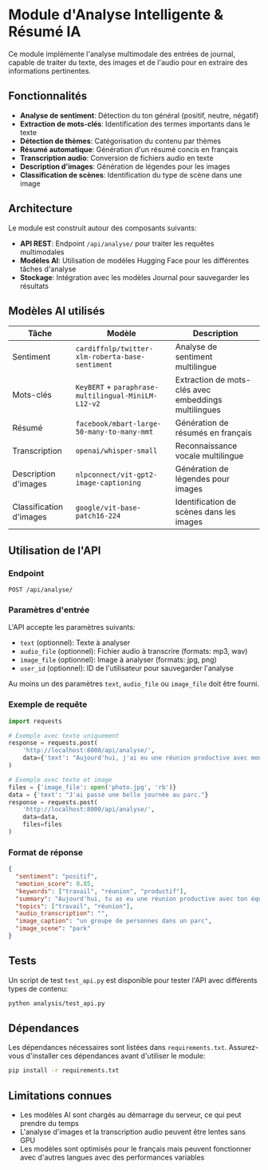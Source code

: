 # Module d'Analyse Intelligente & Résumé IA

Ce module implémente l'analyse multimodale des entrées de journal, capable de traiter du texte, des images et de l'audio pour en extraire des informations pertinentes.

## Fonctionnalités

- **Analyse de sentiment**: Détection du ton général (positif, neutre, négatif)
- **Extraction de mots-clés**: Identification des termes importants dans le texte
- **Détection de thèmes**: Catégorisation du contenu par thèmes
- **Résumé automatique**: Génération d'un résumé concis en français
- **Transcription audio**: Conversion de fichiers audio en texte
- **Description d'images**: Génération de légendes pour les images
- **Classification de scènes**: Identification du type de scène dans une image

## Architecture

Le module est construit autour des composants suivants:

- **API REST**: Endpoint `/api/analyse/` pour traiter les requêtes multimodales
- **Modèles AI**: Utilisation de modèles Hugging Face pour les différentes tâches d'analyse
- **Stockage**: Intégration avec les modèles Journal pour sauvegarder les résultats

## Modèles AI utilisés

| Tâche | Modèle | Description |
|------|--------|-------------|
| Sentiment | `cardiffnlp/twitter-xlm-roberta-base-sentiment` | Analyse de sentiment multilingue |
| Mots-clés | `KeyBERT` + `paraphrase-multilingual-MiniLM-L12-v2` | Extraction de mots-clés avec embeddings multilingues |
| Résumé | `facebook/mbart-large-50-many-to-many-mmt` | Génération de résumés en français |
| Transcription | `openai/whisper-small` | Reconnaissance vocale multilingue |
| Description d'images | `nlpconnect/vit-gpt2-image-captioning` | Génération de légendes pour images |
| Classification d'images | `google/vit-base-patch16-224` | Identification de scènes dans les images |

## Utilisation de l'API

### Endpoint

```
POST /api/analyse/
```

### Paramètres d'entrée

L'API accepte les paramètres suivants:

- `text` (optionnel): Texte à analyser
- `audio_file` (optionnel): Fichier audio à transcrire (formats: mp3, wav)
- `image_file` (optionnel): Image à analyser (formats: jpg, png)
- `user_id` (optionnel): ID de l'utilisateur pour sauvegarder l'analyse

Au moins un des paramètres `text`, `audio_file` ou `image_file` doit être fourni.

### Exemple de requête

```python
import requests

# Exemple avec texte uniquement
response = requests.post(
    'http://localhost:8000/api/analyse/',
    data={'text': "Aujourd'hui, j'ai eu une réunion productive avec mon équipe."}
)

# Exemple avec texte et image
files = {'image_file': open('photo.jpg', 'rb')}
data = {'text': "J'ai passé une belle journée au parc."}
response = requests.post(
    'http://localhost:8000/api/analyse/',
    data=data,
    files=files
)
```

### Format de réponse

```json
{
  "sentiment": "positif",
  "emotion_score": 0.85,
  "keywords": ["travail", "réunion", "productif"],
  "summary": "Aujourd'hui, tu as eu une réunion productive avec ton équipe.",
  "topics": ["travail", "réunion"],
  "audio_transcription": "",
  "image_caption": "un groupe de personnes dans un parc",
  "image_scene": "park"
}
```

## Tests

Un script de test `test_api.py` est disponible pour tester l'API avec différents types de contenu:

```bash
python analysis/test_api.py
```

## Dépendances

Les dépendances nécessaires sont listées dans `requirements.txt`. Assurez-vous d'installer ces dépendances avant d'utiliser le module:

```bash
pip install -r requirements.txt
```

## Limitations connues

- Les modèles AI sont chargés au démarrage du serveur, ce qui peut prendre du temps
- L'analyse d'images et la transcription audio peuvent être lentes sans GPU
- Les modèles sont optimisés pour le français mais peuvent fonctionner avec d'autres langues avec des performances variables

